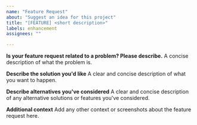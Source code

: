 ```yaml
---
name: "Feature Request"
about: "Suggest an idea for this project"
title: "[FEATURE] <short description>"
labels: enhancement
assignees: ""

---
```


**Is your feature request related to a problem? Please describe.**
A concise description of what the problem is.

**Describe the solution you'd like**
A clear and concise description of what you want to happen.

**Describe alternatives you've considered**
A clear and concise description of any alternative solutions or features you've considered.

**Additional context**
Add any other context or screenshots about the feature request here.
